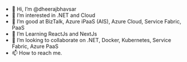 - 👋 Hi, I’m @dheerajbhavsar
- 👀 I’m interested in .NET and Cloud
- 🌱 I’m good at BizTalk, Azure iPaaS (AIS), Azure Cloud, Service Fabric, PaaS
- 🌱 I’m Learning ReactJs and NextJs
- 💞️ I’m looking to collaborate on .NET, Docker, Kubernetes, Service Fabric, Azure PaaS
- 📫 How to reach me.

<!---
dheerajbhavsar/dheerajbhavsar is a ✨ special ✨ repository because its `README.md` (this file) appears on your GitHub profile.
You can click the Preview link to take a look at your changes.
--->
